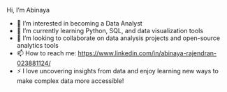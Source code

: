 Hi, I’m Abinaya  
- 👀 I’m interested in becoming a Data Analyst  
- 🌱 I’m currently learning Python, SQL, and data visualization tools  
- 💞️ I’m looking to collaborate on data analysis projects and open-source analytics tools  
- 📫 How to reach me: https://www.linkedin.com/in/abinaya-rajendran-023881124/   
- ⚡ I love uncovering insights from data and enjoy learning new ways to make complex data more accessible!

<!---
AbinayaRajendran47/AbinayaRajendran47 is a ✨ special ✨ repository because its `README.md` (this file) appears on your GitHub profile.
You can click the Preview link to take a look at your changes.
--->
